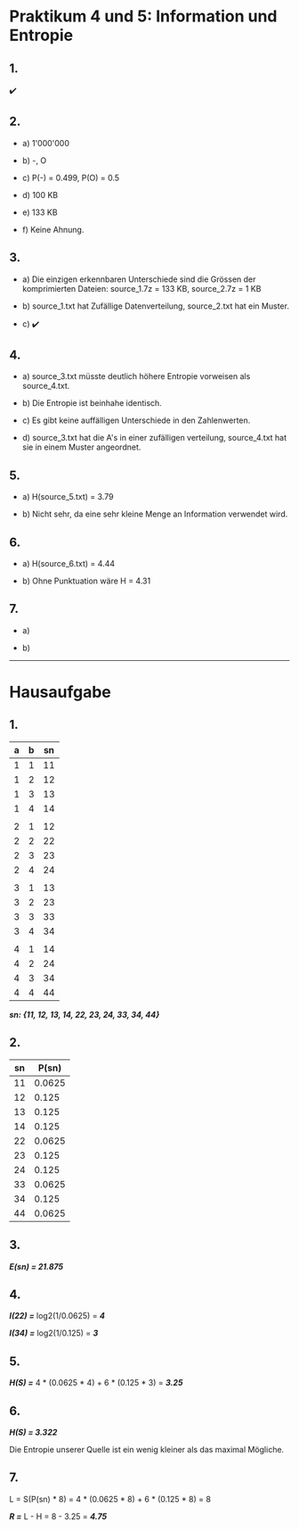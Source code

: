 # Praktikum 4 und 5: Information und Entropie

## 1.

:heavy_check_mark:

## 2.

- a) 1'000'000

- b) -, O

- c) P(-) = 0.499, P(O) = 0.5

- d) 100 KB

- e) 133 KB

- f) Keine Ahnung.


## 3.

- a) Die einzigen erkennbaren Unterschiede sind die Grössen der komprimierten Dateien: source_1.7z = 133 KB, source_2.7z = 1 KB

- b) source_1.txt hat Zufällige Datenverteilung, source_2.txt hat ein Muster.

- c) :heavy_check_mark:

## 4.

- a) source_3.txt müsste deutlich höhere Entropie vorweisen als source_4.txt.

- b) Die Entropie ist beinhahe identisch.

- c) Es gibt keine auffälligen Unterschiede in den Zahlenwerten.

- d) source_3.txt hat die A's in einer zufälligen verteilung, source_4.txt hat sie in einem Muster angeordnet.

## 5.

- a) H(source_5.txt) = 3.79

- b) Nicht sehr, da eine sehr kleine Menge an Information verwendet wird.

## 6.

- a) H(source_6.txt) = 4.44

- b) Ohne Punktuation wäre H = 4.31

## 7.

- a)

- b)

---

# Hausaufgabe

## 1.

|a|b|sn|
|-|-|-|
|1|1|11|
|1|2|12|
|1|3|13|
|1|4|14|
|||
|2|1|12|
|2|2|22|
|2|3|23|
|2|4|24|
|||
|3|1|13|
|3|2|23|
|3|3|33|
|3|4|34|
|||
|4|1|14|
|4|2|24|
|4|3|34|
|4|4|44|

***sn: {11, 12, 13, 14, 22, 23, 24, 33, 34, 44}***

## 2.

|sn|P(sn)|
|-|-|
|11|0.0625|
|12|0.125|
|13|0.125|
|14|0.125|
|22|0.0625|
|23|0.125|
|24|0.125|
|33|0.0625|
|34|0.125|
|44|0.0625|

## 3.

***E(sn) = 21.875***

## 4.

***I(22) =*** log2(1/0.0625) = ***4***

***I(34) =*** log2(1/0.125) = ***3***

## 5.

***H(S) =*** 4 * (0.0625 * 4) + 6 * (0.125 * 3) = ***3.25***

## 6.

***H(S) = 3.322***

Die Entropie unserer Quelle ist ein wenig kleiner als das maximal Mögliche.

## 7.

L = S(P(sn) * 8) = 4 * (0.0625 * 8) + 6 * (0.125 * 8) = 8

***R =*** L - H = 8 - 3.25 = ***4.75***

